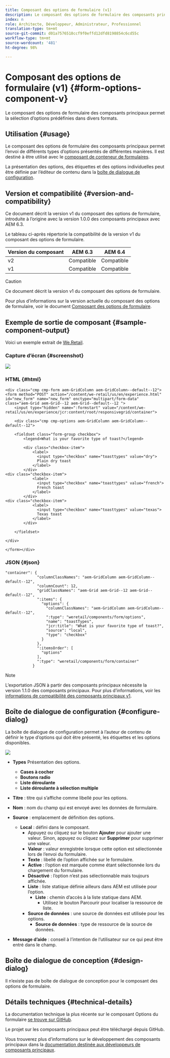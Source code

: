 ```yaml
---
title: Composant des options de formulaire (v1)
description: Le composant des options de formulaire des composants principaux permet la sélection d’options prédéfinies dans divers formats.
index: n
role: Architecte, Développeur, Administrateur, Professionnel
translation-type: tm+mt
source-git-commit: d01a7576518ccf9f0effd12dfd8198854c6cd55c
workflow-type: tm+mt
source-wordcount: '481'
ht-degree: 98%

---
```



# Composant des options de formulaire (v1) {#form-options-component-v}

Le composant des options de formulaire des composants principaux permet la sélection d’options prédéfinies dans divers formats.

## Utilisation {#usage}

Le composant des options de formulaire des composants principaux permet l’envoi de différents types d’options présentés de différentes manières. Il est destiné à être utilisé avec le [composant de conteneur de formulaires](form-container-v1.md).

La présentation des options, des étiquettes et des options individuelles peut être définie par l’éditeur de contenu dans la [boîte de dialogue de configuration](#configure-dialog).

## Version et compatibilité {#version-and-compatibility}

Ce document décrit la version v1 du composant des options de formulaire, introduite à l’origine avec la version 1.0.0 des composants principaux avec AEM 6.3.

Le tableau ci-après répertorie la compatibilité de la version v1 du composant des options de formulaire.

| Version du composant | AEM 6.3 | AEM 6.4 |
|--- |--- |--- |
| v2 | Compatible | Compatible |
| v1 | Compatible | Compatible |

>[!CAUTION]
>
>Ce document décrit la version v1 du composant des options de formulaire.
>
>Pour plus d’informations sur la version actuelle du composant des options de formulaire, voir le document [Composant des options de formulaire](/help/components/forms/form-options.md).

## Exemple de sortie de composant {#sample-component-output}

Voici un exemple extrait de [We.Retail](https://helpx.adobe.com/fr/experience-manager/6-4/sites/developing/using/we-retail.html).

### Capture d’écran {#screenshot}

![](/help/assets/chlimage_1-89.png)

### HTML {#html}

```
<div class="cmp cmp-form aem-GridColumn aem-GridColumn--default--12">
<form method="POST" action="/content/we-retail/us/en/experience.html" id="new_form" name="new_form" enctype="multipart/form-data" class="aem-Grid aem-Grid--12 aem-Grid--default--12 ">
    <input type="hidden" name=":formstart" value="/content/we-retail/us/en/experience/jcr:content/root/responsivegrid/container">
    
    <div class="cmp cmp-options aem-GridColumn aem-GridColumn--default--12">

    <fieldset class="form-group checkbox">
        <legend>What is your favorite type of toast?</legend>
        
        <div class="checkbox-item">
            <label>
              <input type="checkbox" name="toasttypes" value="dry">
              Plain dry toast
            </label>
        </div>
<div class="checkbox-item">
            <label>
              <input type="checkbox" name="toasttypes" value="french">
              French toast
            </label>
        </div>
<div class="checkbox-item">
            <label>
              <input type="checkbox" name="toasttypes" value="texas">
              Texas toast
            </label>
        </div>

    </fieldset>
    
</div>
    
</form></div>
```

### JSON {#json}

```
"container": {
              "columnClassNames": "aem-GridColumn aem-GridColumn--default--12",
              "columnCount": 12,
              "gridClassNames": "aem-Grid aem-Grid--12 aem-Grid--default--12",
              ":items": {
                "options": {
                  "columnClassNames": "aem-GridColumn aem-GridColumn--default--12",
                  ":type": "weretail/components/form/options",
                  "name": "toastTypes",
                  "jcr:title": "What is your favorite type of toast?",
                  "source": "local",
                  "type": "checkbox"
                }
              },
              ":itemsOrder": [
                "options"
              ],
              ":type": "weretail/components/form/container"
            }
```

>[!NOTE]
>
>L’exportation JSON à partir des composants principaux nécessite la version 1.1.0 des composants principaux. Pour plus d’informations, voir les [informations de compatibilité des composants principaux v1](/help/versions.md).

## Boîte de dialogue de configuration {#configure-dialog}

La boîte de dialogue de configuration permet à l’auteur de contenu de définir le type d’options qui doit être présenté, les étiquettes et les options disponibles.

![](/help/assets/chlimage_1-90.png)

* **Types**
Présentation des options.

   * **Cases à cocher**
   * **Boutons radio**
   * **Liste déroulante**
   * **Liste déroulante à sélection multiple**

* **Titre** : titre qui s’affiche comme libellé pour les options.
* **Nom** : nom du champ qui est envoyé avec les données de formulaire.
* **Source** : emplacement de définition des options.

   * **Local** : défini dans le composant.
      * Appuyez ou cliquez sur le bouton **Ajouter** pour ajouter une valeur. Sinon, appuyez ou cliquez sur **Supprimer** pour supprimer une valeur.
      * **Valeur** : valeur enregistrée lorsque cette option est sélectionnée lors de l’envoi du formulaire.
      * **Texte** : libellé de l’option affichée sur le formulaire.
      * **Active** : l’option est marquée comme étant sélectionnée lors du chargement du formulaire.
      * **Désactivé** : l’option n’est pas sélectionnable mais toujours affichée.
      * **Liste** : liste statique définie ailleurs dans AEM est utilisée pour l’option.
         * **Liste** : chemin d’accès à la liste statique dans AEM.
            * Utilisez le bouton Parcourir pour localiser la ressource de liste.
      * **Source de données** : une source de données est utilisée pour les options.
         * **Source de données** : type de ressource de la source de données.
* **Message d’aide** : conseil à l’intention de l’utilisateur sur ce qui peut être entré dans le champ.

## Boîte de dialogue de conception {#design-dialog}

Il n’existe pas de boîte de dialogue de conception pour le composant des options de formulaire.

## Détails techniques {#technical-details}

La documentation technique la plus récente sur le composant Options du formulaire [se trouve sur GitHub](https://github.com/adobe/aem-core-wcm-components/tree/master/content/src/content/jcr_root/apps/core/wcm/components/form/options/v1/options).

Le projet sur les composants principaux peut être téléchargé depuis GitHub.

Vous trouverez plus d’informations sur le développement des composants principaux dans la [documentation destinée aux développeurs de composants principaux](/help/developing/overview.md).
